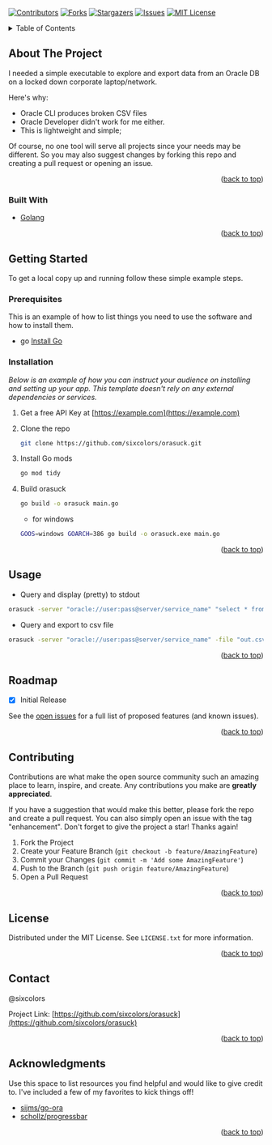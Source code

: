 <!-- PROJECT SHIELDS -->
[![Contributors][contributors-shield]][contributors-url]
[![Forks][forks-shield]][forks-url]
[![Stargazers][stars-shield]][stars-url]
[![Issues][issues-shield]][issues-url]
[![MIT License][license-shield]][license-url]



<!-- TABLE OF CONTENTS -->
<details>
  <summary>Table of Contents</summary>
  <ol>
    <li>
      <a href="#about-the-project">About The Project</a>
      <ul>
        <li><a href="#built-with">Built With</a></li>
      </ul>
    </li>
    <li>
      <a href="#getting-started">Getting Started</a>
      <ul>
        <li><a href="#prerequisites">Prerequisites</a></li>
        <li><a href="#installation">Installation</a></li>
      </ul>
    </li>
    <li><a href="#usage">Usage</a></li>
    <li><a href="#roadmap">Roadmap</a></li>
    <li><a href="#contributing">Contributing</a></li>
    <li><a href="#license">License</a></li>
    <li><a href="#contact">Contact</a></li>
    <li><a href="#acknowledgments">Acknowledgments</a></li>
  </ol>
</details>



<!-- ABOUT THE PROJECT -->
## About The Project

I needed a simple executable to explore and export data from an Oracle DB on a locked down corporate laptop/network.

Here's why:
* Oracle CLI produces broken CSV files
* Oracle Developer didn't work for me either.
* This is lightweight and simple;

Of course, no one tool will serve all projects since your needs may be different. So you may also suggest changes by forking this repo and creating a pull request or opening an issue.

<p align="right">(<a href="#top">back to top</a>)</p>



### Built With

* [Golang](https://golang.org/)

<p align="right">(<a href="#top">back to top</a>)</p>



<!-- GETTING STARTED -->
## Getting Started

To get a local copy up and running follow these simple example steps.

### Prerequisites

This is an example of how to list things you need to use the software and how to install them.
* go
 <a href="https://go.dev/doc/install">Install Go</a>

### Installation

_Below is an example of how you can instruct your audience on installing and setting up your app. This template doesn't rely on any external dependencies or services._

1. Get a free API Key at [https://example.com](https://example.com)
2. Clone the repo
   ```sh
   git clone https://github.com/sixcolors/orasuck.git
   ```
3. Install Go mods
   ```sh
   go mod tidy
   ```
4. Build orasuck
   ```sh
   go build -o orasuck main.go
   ```
   
   * for windows
   ```sh
   GOOS=windows GOARCH=386 go build -o orasuck.exe main.go
   ```

<p align="right">(<a href="#top">back to top</a>)</p>



<!-- USAGE EXAMPLES -->
## Usage

* Query and display (pretty) to stdout
```sh
orasuck -server "oracle://user:pass@server/service_name" "select * from my_table"
```

* Query and export to csv file
```sh
orasuck -server "oracle://user:pass@server/service_name" -file "out.csv" "select * from my_table"
```

<p align="right">(<a href="#top">back to top</a>)</p>



<!-- ROADMAP -->
## Roadmap

- [x] Initial Release

See the [open issues](https://github.com/sixcolors/orasuck/issues) for a full list of proposed features (and known issues).

<p align="right">(<a href="#top">back to top</a>)</p>



<!-- CONTRIBUTING -->
## Contributing

Contributions are what make the open source community such an amazing place to learn, inspire, and create. Any contributions you make are **greatly appreciated**.

If you have a suggestion that would make this better, please fork the repo and create a pull request. You can also simply open an issue with the tag "enhancement".
Don't forget to give the project a star! Thanks again!

1. Fork the Project
2. Create your Feature Branch (`git checkout -b feature/AmazingFeature`)
3. Commit your Changes (`git commit -m 'Add some AmazingFeature'`)
4. Push to the Branch (`git push origin feature/AmazingFeature`)
5. Open a Pull Request

<p align="right">(<a href="#top">back to top</a>)</p>



<!-- LICENSE -->
## License

Distributed under the MIT License. See `LICENSE.txt` for more information.

<p align="right">(<a href="#top">back to top</a>)</p>



<!-- CONTACT -->
## Contact

@sixcolors

Project Link: [https://github.com/sixcolors/orasuck](https://github.com/sixcolors/orasuck)

<p align="right">(<a href="#top">back to top</a>)</p>



<!-- ACKNOWLEDGMENTS -->
## Acknowledgments

Use this space to list resources you find helpful and would like to give credit to. I've included a few of my favorites to kick things off!

* [sijms/go-ora](github.com/sijms/go-ora)
* [schollz/progressbar](github.com/schollz/progressbar/v3)

<p align="right">(<a href="#top">back to top</a>)</p>

<!-- MARKDOWN LINKS & IMAGES -->
<!-- https://www.markdownguide.org/basic-syntax/#reference-style-links -->
[contributors-shield]: https://img.shields.io/github/contributors/sixcolors/orasuck.svg?style=for-the-badge
[contributors-url]: https://github.com/sixcolors/orasuck/graphs/contributors
[forks-shield]: https://img.shields.io/github/forks/sixcolors/orasuck.svg?style=for-the-badge
[forks-url]: https://github.com/sixcolors/orasuck/network/members
[stars-shield]: https://img.shields.io/github/stars/sixcolors/orasuck.svg?style=for-the-badge
[stars-url]: https://github.com/sixcolors/orasuck/stargazers
[issues-shield]: https://img.shields.io/github/issues/sixcolors/orasuck.svg?style=for-the-badge
[issues-url]: https://github.com/sixcolors/orasuck/issues
[license-shield]: https://img.shields.io/github/license/sixcolors/orasuck.svg?style=for-the-badge
[license-url]: https://github.com/sixcolors/orasuck/blob/master/LICENSE.txt
[product-screenshot]: images/screenshot.png
